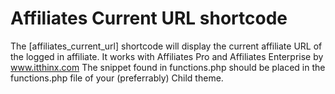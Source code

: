 # Affiliates Current URL shortcode
The [affiliates_current_url] shortcode will display the current affiliate URL of the logged in affiliate. 
It works with Affiliates Pro and Affiliates Enterprise by www.itthinx.com
The snippet found in functions.php should be placed in the functions.php file of your (preferrably) Child theme.
